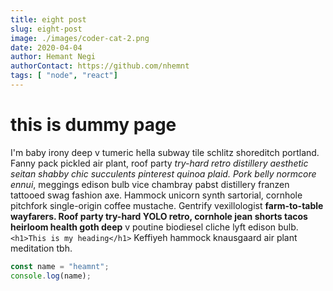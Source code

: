```yaml
---
title: eight post
slug: eight-post
image: ./images/coder-cat-2.png
date: 2020-04-04
author: Hemant Negi
authorContact: https://github.com/nhemnt
tags: [ "node", "react"]
---
```



# this is dummy page

I'm baby irony deep v tumeric hella subway tile schlitz shoreditch portland. Fanny pack pickled air plant, roof party _try-hard retro distillery aesthetic seitan shabby chic succulents pinterest quinoa plaid. Pork belly normcore ennui_, meggings edison bulb vice chambray pabst distillery franzen tattooed swag fashion axe. Hammock unicorn synth sartorial, cornhole pitchfork single-origin coffee mustache. Gentrify vexillologist **farm-to-table wayfarers. Roof party try-hard YOLO retro, cornhole jean shorts tacos heirloom health goth deep** v poutine biodiesel cliche lyft edison bulb.
`<h1>This is my heading</h1>`
 Keffiyeh hammock knausgaard air plant meditation tbh.


<div className ="code">

 ```javascript
 const name = "heamnt";
 console.log(name);
 ``` 
 
 </div>
